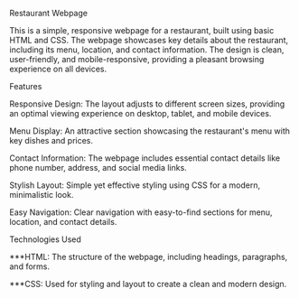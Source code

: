 Restaurant Webpage

This is a simple, responsive webpage for a restaurant, built using basic HTML and CSS. The webpage showcases key details about the restaurant, including its menu, location, and contact information. The design is clean, user-friendly, and mobile-responsive, providing a pleasant browsing experience on all devices.

Features

Responsive Design: The layout adjusts to different screen sizes, providing an optimal viewing experience on desktop, tablet, and mobile devices.

Menu Display: An attractive section showcasing the restaurant's menu with key dishes and prices.

Contact Information: The webpage includes essential contact details like phone number, address, and social media links.

Stylish Layout: Simple yet effective styling using CSS for a modern, minimalistic look.

Easy Navigation: Clear navigation with easy-to-find sections for menu, location, and contact details.

Technologies Used

***HTML: The structure of the webpage, including headings, paragraphs, and forms.

***CSS: Used for styling and layout to create a clean and modern design.
